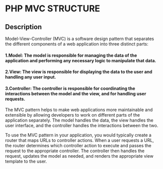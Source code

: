 # PHP MVC STRUCTURE 

## Description

Model-View-Controller (MVC) is a software design pattern that separates the different components of a web application into three distinct parts:

#### 1.Model: The model is responsible for managing the data of the application and performing any necessary logic to manipulate that data.

#### 2.View: The view is responsible for displaying the data to the user and handling any user input.

#### 3.Controller: The controller is responsible for coordinating the interactions between the model and the view, and for handling user requests.

The MVC pattern helps to make web applications more maintainable and extensible by allowing developers to work on different parts of the application separately. The model handles the data, the view handles the user interface, and the controller handles the interactions between the two.

To use the MVC pattern in your application, you would typically create a router that maps URLs to controller actions. When a user requests a URL, the router determines which controller action to execute and passes the request to the appropriate controller. The controller then handles the request, updates the model as needed, and renders the appropriate view template to the user.